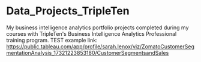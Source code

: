 # Data_Projects_TripleTen
My business intelligence analytics portfolio projects completed during my courses with TripleTen's Business Intelligence Analytics Professional training program.
TEST example link: 
https://public.tableau.com/app/profile/sarah.lenox/viz/ZomatoCustomerSegmentationAnalysis_17321223853180/CustomerSegmentsandSales
